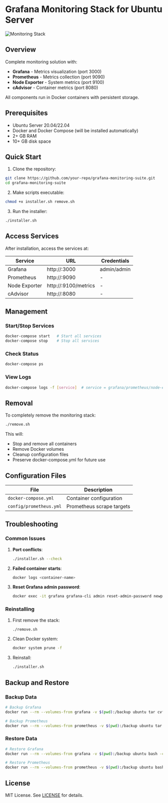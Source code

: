 # Grafana Monitoring Stack for Ubuntu Server

![Monitoring Stack](https://i.imgur.com/JZkQlz9.png)

## Overview

Complete monitoring solution with:
- **Grafana** - Metrics visualization (port 3000)
- **Prometheus** - Metrics collection (port 9090)
- **Node Exporter** - System metrics (port 9100)
- **cAdvisor** - Container metrics (port 8080)

All components run in Docker containers with persistent storage.

## Prerequisites

- Ubuntu Server 20.04/22.04
- Docker and Docker Compose (will be installed automatically)
- 2+ GB RAM
- 10+ GB disk space

## Quick Start

1. Clone the repository:
```bash
git clone https://github.com/your-repo/grafana-monitoring-suite.git
cd grafana-monitoring-suite
```

2. Make scripts executable:
```bash
chmod +x installer.sh remove.sh
```

3. Run the installer:
```bash
./installer.sh
```

## Access Services

After installation, access the services at:

| Service       | URL                                  | Credentials       |
|---------------|--------------------------------------|-------------------|
| Grafana       | http://<server-ip>:3000             | admin/admin       |
| Prometheus    | http://<server-ip>:9090             | -                 |
| Node Exporter | http://<server-ip>:9100/metrics     | -                 |
| cAdvisor      | http://<server-ip>:8080             | -                 |

## Management

### Start/Stop Services
```bash
docker-compose start   # Start all services
docker-compose stop    # Stop all services
```

### Check Status
```bash
docker-compose ps
```

### View Logs
```bash
docker-compose logs -f [service]  # service = grafana/prometheus/node-exporter/cadvisor
```

## Removal

To completely remove the monitoring stack:

```bash
./remove.sh
```

This will:
- Stop and remove all containers
- Remove Docker volumes
- Cleanup configuration files
- Preserve docker-compose.yml for future use

## Configuration Files

| File                   | Description                          |
|------------------------|--------------------------------------|
| `docker-compose.yml`   | Container configuration              |
| `config/prometheus.yml`| Prometheus scrape targets            |

## Troubleshooting

### Common Issues

1. **Port conflicts**:
   ```bash
   ./installer.sh --check
   ```

2. **Failed container starts**:
   ```bash
   docker logs <container-name>
   ```

3. **Reset Grafana admin password**:
   ```bash
   docker exec -it grafana grafana-cli admin reset-admin-password newpassword
   ```

### Reinstalling

1. First remove the stack:
   ```bash
   ./remove.sh
   ```

2. Clean Docker system:
   ```bash
   docker system prune -f
   ```

3. Reinstall:
   ```bash
   ./installer.sh
   ```

## Backup and Restore

### Backup Data
```bash
# Backup Grafana
docker run --rm --volumes-from grafana -v $(pwd):/backup ubuntu tar cvf /backup/grafana-backup.tar /var/lib/grafana

# Backup Prometheus
docker run --rm --volumes-from prometheus -v $(pwd):/backup ubuntu tar cvf /backup/prometheus-backup.tar /prometheus
```

### Restore Data
```bash
# Restore Grafana
docker run --rm --volumes-from grafana -v $(pwd):/backup ubuntu bash -c "cd / && tar xvf /backup/grafana-backup.tar"

# Restore Prometheus
docker run --rm --volumes-from prometheus -v $(pwd):/backup ubuntu bash -c "cd / && tar xvf /backup/prometheus-backup.tar"
```

## License

MIT License. See [LICENSE](LICENSE) for details.
